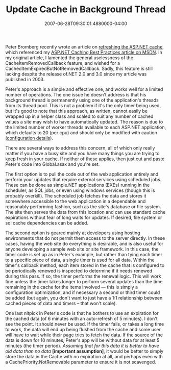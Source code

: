 ﻿---
title: Update Cache in Background Thread
date: "2007-06-28T09:30:01.4880000-04:00"
description: In my original article, I lamented the general uselessness of the
featuredImage: img/update-cache-in-background-thread-featured.png
---

Peter Bromberg recently wrote an article on [refreshing the ASP.NET cache](http://www.eggheadcafe.com/tutorials/aspnet/223319d8-6366-492a-8eae-e3c7a26c88a4/refreshing-aspnet--cache.aspx), which referenced my [ASP.NET Caching Best Practices article on MSDN](http://msdn2.microsoft.com/en-us/library/aa478965.aspx). In my original article, I lamented the general uselessness of the CacheItemRemovedCallback feature, and wished for a CachedItemExpiredButNotRemovedCallback. Sadly, this feature is still lacking despite the release of.NET 2.0 and 3.0 since my article was published in 2003.

Peter's approach is a simple and effective one, and works well for a limited number of operations. The one issue he doesn't address is that his background thread is permanently using one of the application's threads from its thread pool. This is not a problem if it's the only timer being used, but it's good to note that this approach, as written, cannot easily be wrapped up in a helper class and scaled to suit any number of cached values a site may wish to have automatically updated. The reason is due to the limited number of worker threads available to each ASP.NET application, which defaults to 20 (per cpu) and should only be modified with caution ([configuration details](http://msdn2.microsoft.com/en-us/library/7w2sway1(vs.71).aspx)).

There are several ways to address this concern, all of which only really matter if you have a busy site and you have many things you are trying to keep fresh in your cache. If neither of these applies, then just cut and paste Peter's code into Global.asax and you're set.

The first option is to pull the code out of the web application entirely and perform your updates that require external services using scheduled jobs. These can be done as simple.NET applications (EXEs) running in the scheduler, as SQL jobs, or even using windows services (though this is probably overkill). The scheduled job fetches the data and stores it somewhere accessible to the web application in a dependable and reasonably performing fashion, such as the site's database or file system. The site then serves the data from this location and can use standard cache expirations without fear of long waits for updates. If desired, file system or sql cache dependencies can be added.

The second option is geared mainly at developers using hosting environments that do not permit them access to the server directly. In these cases, having the web site do everything is desirable, and is also useful for anyone developing a sample web site or site framework. In this case, the timer code is set up as in Peter's example, but rather than tying each timer to a specific piece of data, a single timer is used for all data. Within the timer's callback method, each item stored in the cache that is configured to be periodically renewed is inspected to determine if it needs renewed during this pass. If so, the timer performs the renewal logic. This will work fine unless the timer takes longer to perform several updates than the time remaining in the cache for the items involved — this is simply a configuration optimization, and if necessary a second or third timer could be added (but again, you don't want to just have a 1:1 relationship between cached pieces of data and timers – that won't scale).

One last nitpick in Peter's code is that he bothers to use an expiration for the cached data (of 6 minutes with an auto-refresh of 5 minutes). I don't see the point. It should never be used. If the timer fails, or takes a long time to work, the data will end up being flushed from the cache and some user will have to wait while their page tries to fetch the data. If the source of the data is down for 10 minutes, Peter's app will be without data for at least 5 minutes (the timer period). *Assuming that for this data it is better to have old data than no data* **\[important assumption]**, it would be better to simply store the data in the Cache with no expiration at all, and perhaps even with a CachePriority.NotRemovable parameter to ensure it is not scavenged.

